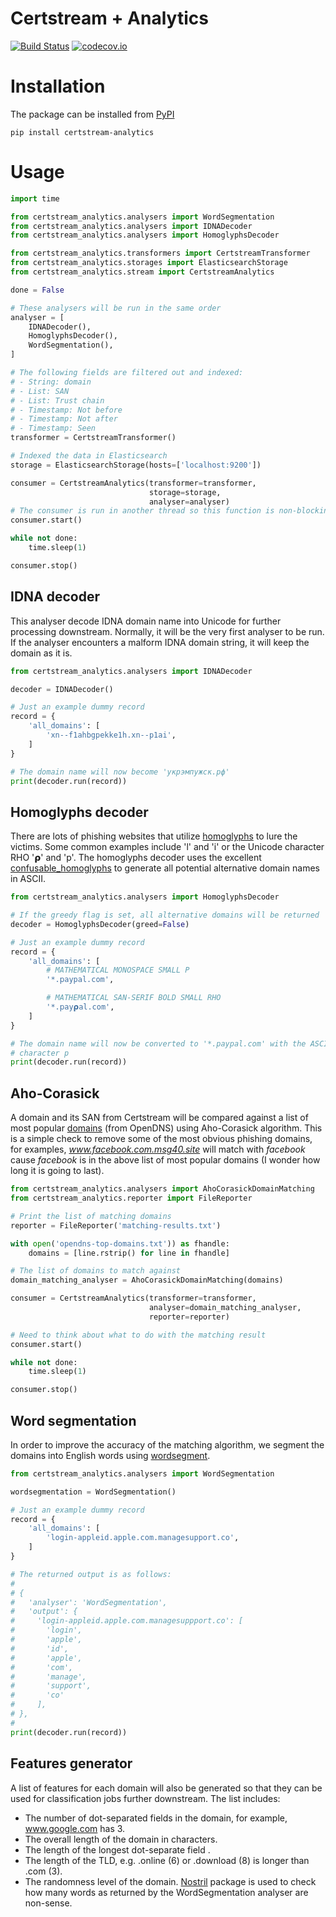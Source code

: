 # Certstream + Analytics

[![Build Status](https://travis-ci.org/huydhn/certstream-analytics.svg?branch=master)](https://travis-ci.org/huydhn/certstream-analytics)
[![codecov.io](https://codecov.io/gh/huydhn/certstream-analytics/master.svg)](http://codecov.io/gh/huydhn/certstream-analytics?branch=master)


# Installation

The package can be installed from
[PyPI](https://pypi.org/project/certstream-analytics)

```
pip install certstream-analytics
```

# Usage

```python
import time

from certstream_analytics.analysers import WordSegmentation
from certstream_analytics.analysers import IDNADecoder
from certstream_analytics.analysers import HomoglyphsDecoder

from certstream_analytics.transformers import CertstreamTransformer
from certstream_analytics.storages import ElasticsearchStorage
from certstream_analytics.stream import CertstreamAnalytics

done = False

# These analysers will be run in the same order
analyser = [
    IDNADecoder(),
    HomoglyphsDecoder(),
    WordSegmentation(),
]

# The following fields are filtered out and indexed:
# - String: domain
# - List: SAN
# - List: Trust chain
# - Timestamp: Not before
# - Timestamp: Not after
# - Timestamp: Seen
transformer = CertstreamTransformer()

# Indexed the data in Elasticsearch
storage = ElasticsearchStorage(hosts=['localhost:9200'])

consumer = CertstreamAnalytics(transformer=transformer,
                               storage=storage,
                               analyser=analyser)
# The consumer is run in another thread so this function is non-blocking
consumer.start()

while not done:
    time.sleep(1)

consumer.stop()
```

## IDNA decoder
This analyser decode IDNA domain name into Unicode for further processing
downstream.  Normally, it will be the very first analyser to be run.  If
the analyser encounters a malform IDNA domain string, it will keep the
domain as it is.

```python
from certstream_analytics.analysers import IDNADecoder

decoder = IDNADecoder()

# Just an example dummy record
record = {
    'all_domains': [
        'xn--f1ahbgpekke1h.xn--p1ai',
    ]
}

# The domain name will now become 'укрэмпужск.рф'
print(decoder.run(record))
```

## Homoglyphs decoder
There are lots of phishing websites that utilize [homoglyphs](https://en.wikipedia.org/wiki/Homoglyph)
to lure the victims.  Some common examples include 'l' and 'i' or the
Unicode character RHO '𝞀' and 'p'.  The homoglyphs decoder uses the excellent
[confusable_homoglyphs](https://github.com/vhf/confusable_homoglyphs) to
generate all potential alternative domain names in ASCII.

```python
from certstream_analytics.analysers import HomoglyphsDecoder

# If the greedy flag is set, all alternative domains will be returned
decoder = HomoglyphsDecoder(greed=False)

# Just an example dummy record
record = {
    'all_domains': [
        # MATHEMATICAL MONOSPACE SMALL P
        '*.𝗉aypal.com',

        # MATHEMATICAL SAN-SERIF BOLD SMALL RHO
        '*.𝗉ay𝞀al.com',
    ]
}

# The domain name will now be converted to '*.paypal.com' with the ASCII
# character p
print(decoder.run(record))
```

## Aho-Corasick
A domain and its SAN from Certstream will be compared against a list of
most popular [domains](https://github.com/opendns/public-domain-lists)
(from OpenDNS) using Aho-Corasick algorithm.  This is a simple check to
remove some of the most obvious phishing domains, for examples, *www.facebook.com.msg40.site*
will match with *facebook* cause *facebook* is in the above list of most
popular domains (I wonder how long it is going to last).

```python
from certstream_analytics.analysers import AhoCorasickDomainMatching
from certstream_analytics.reporter import FileReporter

# Print the list of matching domains
reporter = FileReporter('matching-results.txt')

with open('opendns-top-domains.txt')) as fhandle:
    domains = [line.rstrip() for line in fhandle]

# The list of domains to match against
domain_matching_analyser = AhoCorasickDomainMatching(domains)

consumer = CertstreamAnalytics(transformer=transformer,
                               analyser=domain_matching_analyser,
                               reporter=reporter)

# Need to think about what to do with the matching result
consumer.start()

while not done:
    time.sleep(1)

consumer.stop()
```

## Word segmentation
In order to improve the accuracy of the matching algorithm, we segment
the domains into English words using
[wordsegment](https://github.com/grantjenks/python-wordsegment).

```python
from certstream_analytics.analysers import WordSegmentation

wordsegmentation = WordSegmentation()

# Just an example dummy record
record = {
    'all_domains': [
        'login-appleid.apple.com.managesupport.co',
    ]
}

# The returned output is as follows:
#
# {
#   'analyser': 'WordSegmentation',
#   'output': {
#     'login-appleid.apple.com.managesuppport.co': [
#       'login',
#       'apple',
#       'id',
#       'apple',
#       'com',
#       'manage',
#       'support',
#       'co'
#     ],
# },
#
print(decoder.run(record))
```

## Features generator
A list of features for each domain will also be generated so that they
can be used for classification jobs further downstream.  The list
includes:

- The number of dot-separated fields in the domain, for example, www.google.com has 3.
- The overall length of the domain in characters.
- The length of the longest dot-separate field .
- The length of the TLD, e.g. .online (6) or .download (8) is longer than .com (3).
- The randomness level of the domain.  [Nostril](https://github.com/casics/nostril)
  package is used to check how many words as returned by the WordSegmentation
  analyser are non-sense.
